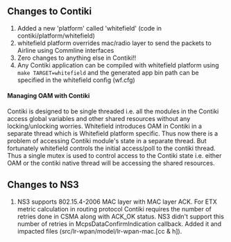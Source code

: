 ## Changes to Contiki
1. Added a new 'platform' called 'whitefield' (code in contiki/platform/whitefield)
2. whitefield platform overrides mac/radio layer to send the packets to Airline using Commline interfaces
3. Zero changes to anything else in Contiki!!
4. Any Contiki application can be compiled with whitefield platform using `make TARGET=whitefield` and
the generated app bin path can be specified in the whitefield config (wf.cfg)

#### Managing OAM with Contiki
Contiki is designed to be single threaded i.e. all the modules in the Contiki access global variables and other shared resources without any locking/unlocking worries. Whitefield introduces OAM in Contiki in a separate thread which is Whitefield platform specific. Thus now there is a problem of accessing Contiki module's state in a separate thread. But fortunately whitefield controls the initial access/poll to the contiki thread. Thus a single mutex is used to control access to the Contiki state i.e. either OAM or the contiki native thread will be accessing the shared resources.

## Changes to NS3
1. NS3 supports 802.15.4-2006 MAC layer with MAC layer ACK. 
For ETX metric calculation in routing protocol Contiki requires the number of retries done in CSMA along with ACK_OK status. NS3 didn't support this number of retries in McpsDataConfirmIndication callback. Added it and impacted files (src/lr-wpan/model/lr-wpan-mac.[cc & h]).
